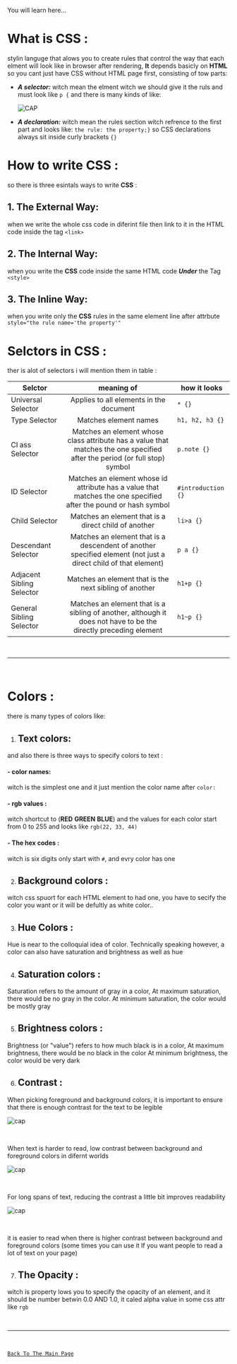 You will learn here...

# What is **CSS** :
stylin languge that alows you to create rules that control the way that each elment will look like in browser after rendering, **It** depends basicly on **HTML** so you cant just have CSS without HTML page first, consisting of tow parts:
- ***A selector:*** witch mean the elment witch we should give it the ruls and must look like `p {` and there is many kinds of like:

     ![CAP](https://3madov-77.github.io/learning-journal/New%20folder/Capture-1a.PNG)
 
- ***A declaration:*** witch mean the rules section witch refrence to the first part and looks like: `the rule: the property;}`
so CSS declarations always sit inside curly brackets `{}` 

# How to write CSS :
so there is three esintals ways to write **CSS** :
## 1. The External Way:
when we write the whole css code in diferint file then link to it in the HTML code inside the tag `<link>`
## 2. The Internal Way:
when you write the **CSS** code inside the same HTML code ***Under*** the Tag `<style>`
## 3. The Inline Way:
when you write only the **CSS** rules in the same element line after attrbute `style="the rule name='the property'"`

# Selctors in CSS :
ther is alot of selectors i will mention them in table :

|   Selctor  |   meaning of   | how it looks |
| ---------- |:--------------:| ------------ |
|Universal Selector|Applies to all elements in the document| `* {}`|
|Type Selector|Matches element names|`h1, h2, h3 {}`|
|Cl ass Selector|Matches an element whose class attribute has a value that matches the one specified after the period (or full stop) symbol|`p.note {}`|
|ID Selector|Matches an element whose id attribute has a value that matches the one specified after the pound or hash symbol|`#introduction {}`|
|Child Selector|Matches an element that is a direct child of another|`li>a {}`|
|Descendant Selector|Matches an element that is a descendent of another specified element (not just a direct child of that element)|`p a {}`|
|Adjacent Sibling Selector|Matches an element that is the next sibling of another|`h1+p {}`|
|General Sibling Selector|Matches an element that is a sibling of another, although it does not have to be the directly preceding element|`h1~p {}`|
<br>
<hr>
<br>

# Colors :
there is many types of colors like:
1. ## Text colors:
and also there is three ways to specify colors to text :
#### - color names:
witch is the simplest one and it just mention the color name after `color:`

#### - rgb values : 
witch shortcut to (**RED** **GREEN** **BLUE**) and the values for each color start from 0 to 255 and looks like `rgb(22, 33, 44)`

#### - The hex codes :
witch is six digits only start with `#`, and evry color has one

2.  ## Background colors :
witch css spuort for each HTML element to had one, you have to secify the color you want or it will be defultly as white color..

3. ## Hue Colors :
Hue is near to the colloquial idea of color. Technically speaking however, a color can also have saturation and brightness as well as hue

4. ## Saturation colors :
Saturation refers to the amount of gray in a color, At maximum saturation, there would be no gray in the color. At minimum
saturation, the color would be mostly gray

5. ## Brightness colors :
Brightness (or "value") refers to how much black is in a color, At maximum brightness, there would be no black in the color At minimum brightness, the color would be very dark

6.  ## Contrast :
When picking foreground and background colors, it is important to ensure that there is enough contrast for the text to be legible
<br>

 ![cap](https://3madov-77.github.io/learning-journal/New%20folder/Capture1-1b.PNG)

<br>

When text is harder to read, low contrast between background and foreground colors in difernt worlds
<br>

 ![cap](https://3madov-77.github.io/learning-journal/New%20folder/Capture1-2b.PNG)

<br>

For long spans of text, reducing the contrast a little bit improves readability
<br>

 ![cap](https://3madov-77.github.io/learning-journal/New%20folder/Capture1-3b.PNG)

<br>

it is easier to read when there is higher contrast between background and foreground colors (some times you can use it If you want people to read a lot of text on your page)
<br>

7.  ## The Opacity :
witch is property lows you to specify the opacity of an element, and it should be number betwin 0.0 AND 1.0, it caled alpha value in some css attr like `rgb`

<br>
<hr>
<br>

[`Back To The Main Page`](https://3madov-77.github.io/learning-journal/)